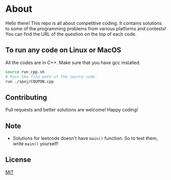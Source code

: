 # About

Hello there! This repo is all about competitive coding. It contains solutions to some of the programming problems from various platforms and contests!<br>You can find the URL of the question on the top of each code.

## To run any code on Linux or MacOS

All the codes are in C++. Make sure that you have gcc installed.

```bash
source run_cpp.sh
# Pass the file path of the source code.
run ./spoj/COUPON.cpp  
```

## Contributing
Pull requests and better solutions are welcome! Happy coding!

## Note
- Solutions for leetcode doesn't have `main()` function. So to test them, write `main()` yourself!

## License
[MIT](https://choosealicense.com/licenses/mit/)
